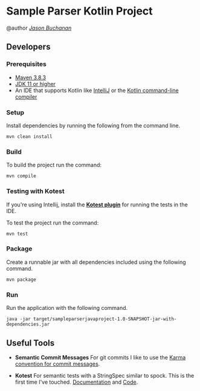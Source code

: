 # Sample Parser Kotlin Project
@author [*Jason Buchanan*](https://github.com/jsnbuchanan)

## Developers 

### Prerequisites
- [Maven 3.8.3](https://maven.apache.org/install.html) 
- [JDK 11 or higher](https://www.oracle.com/java/technologies/java-se-glance.html)
- An IDE that supports Kotlin like [IntelliJ](https://www.jetbrains.com/idea/) or the [Kotlin command-line compiler](https://kotlinlang.org/docs/command-line.html)

### Setup
Install dependencies by running the following from the command line.
```
mvn clean install
```

### Build
To build the project run the command:
```
mvn compile
```

### Testing with Kotest
If you're using Intellij, install the [**Kotest plugin**](https://plugins.jetbrains.com/plugin/14080-kotest) for running the tests in the IDE.

To test the project run the command:
```
mvn test
```

### Package
Create a runnable jar with all dependencies included using the following command.
```
mvn package
```

### Run
Run the application with the following command.
```
java -jar target/sampleparserjavaproject-1.0-SNAPSHOT-jar-with-dependencies.jar
```

## Useful Tools
- **Semantic Commit Messages** For git commits I like to use the [Karma convention for commit messages](http://karma-runner.github.io/1.0/dev/git-commit-msg.html).


- **Kotest** For semantic tests with a StringSpec similar to spock. This is the first time I've touched. [Documentation](https://kotest.io/docs/quickstart) and [Code](https://github.com/kotest/kotest).
